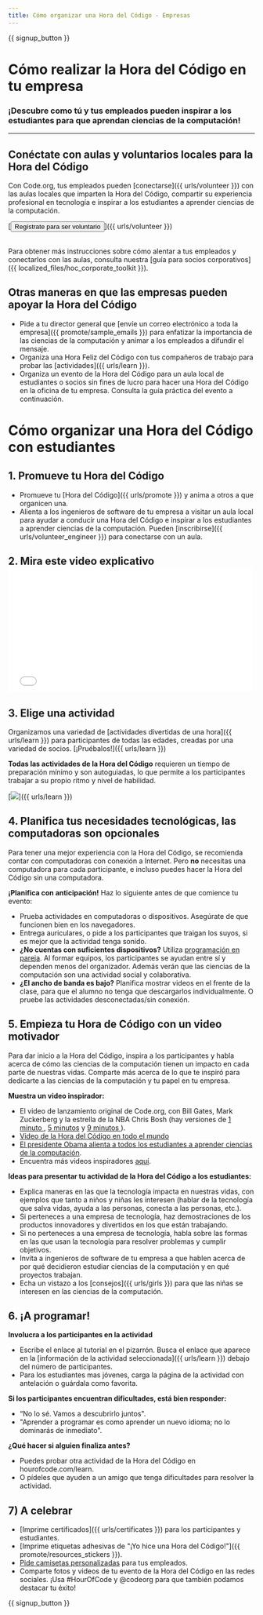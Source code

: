 ```yaml
---
title: Cómo organizar una Hora del Código - Empresas
---
```


{{ signup_button }}

# Cómo realizar la Hora del Código en tu empresa
### ¡Descubre como tú y tus empleados pueden inspirar a los estudiantes para que aprendan ciencias de la computación!

***

## Conéctate con aulas y voluntarios locales para la Hora del Código
Con Code.org, tus empleados pueden [conectarse]({{ urls/volunteer }}) con las aulas locales que imparten la Hora del Código, compartir su experiencia profesional en tecnología e inspirar a los estudiantes a aprender ciencias de la computación.

[<button>Regístrate para ser voluntario</button>]({{ urls/volunteer }})
<br>
<br>

Para obtener más instrucciones sobre cómo alentar a tus empleados y conectarlos con las aulas, consulta nuestra [guía para socios corporativos]({{ localized_files/hoc_corporate_toolkit }}).

## Otras maneras en que las empresas pueden apoyar la Hora del Código

- Pide a tu director general que [envíe un correo electrónico a toda la empresa]({{ promote/sample_emails }}) para enfatizar la importancia de las ciencias de la computación y animar a los empleados a difundir el mensaje.
- Organiza una Hora Feliz del Código con tus compañeros de trabajo para probar las [actividades]({{ urls/learn }}).
- Organiza un evento de la Hora del Código para un aula local de estudiantes o socios sin fines de lucro para hacer una Hora del Código en la oficina de tu empresa. Consulta la guía práctica del evento a continuación.


# Cómo organizar una Hora del Código con estudiantes

## 1. Promueve tu Hora del Código
- Promueve tu [Hora del Código]({{ urls/promote }}) y anima a otros a que organicen una.
- Alienta a los ingenieros de software de tu empresa a visitar un aula local para ayudar a conducir una Hora del Código e inspirar a los estudiantes a aprender ciencias de la computación. Pueden [inscribirse]({{ urls/volunteer_engineer }}) para conectarse con un aula.

## 2. Mira este video explicativo <iframe width="500" height="255" src="//www.youtube.com/embed/SrnvvWDm73k" frameborder="0" allowfullscreen></iframe>

## 3. Elige una actividad
Organizamos una variedad de [actividades divertidas de una hora]({{ urls/learn }}) para participantes de todas las edades, creadas por una variedad de socios. [¡Pruébalos!]({{ urls/learn }})

**Todas las actividades de la Hora del Código** requieren un tiempo de preparación mínimo y son autoguiadas, lo que permite a los participantes trabajar a su propio ritmo y nivel de habilidad.

[<img src="/images/fit-700/tutorials.png
" />]({{ urls/learn }})

## 4. Planifica tus necesidades tecnológicas, las computadoras son opcionales

Para tener una mejor experiencia con la Hora del Código, se recomienda contar con computadoras con conexión a Internet. Pero **no** necesitas una computadora para cada participante, e incluso puedes hacer la Hora del Código sin una computadora.

**¡Planifica con anticipación!** Haz lo siguiente antes de que comience tu evento:

- Prueba actividades en computadoras o dispositivos. Asegúrate de que funcionen bien en los navegadores.
- Entrega auriculares, o pide a los participantes que traigan los suyos, si es mejor que la actividad tenga sonido.
- **¿No cuentas con suficientes dispositivos?** Utiliza [programación en pareja](https://www.youtube.com/watch?v=vgkahOzFH2Q). Al formar equipos, los participantes se ayudan entre sí y dependen menos del organizador. Además verán que las ciencias de la computación son una actividad social y colaborativa.
- **¿El ancho de banda es bajo?** Planifica mostrar videos en el frente de la clase, para que el alumno no tenga que descargarlos individualmente. O pruebe las actividades desconectadas/sin conexión.

## 5.  Empieza tu Hora de Código con un video motivador
Para dar inicio a la Hora del Código, inspira a los participantes y habla acerca de cómo las ciencias de la computación tienen un impacto en cada parte de nuestras vidas. Comparte más acerca de lo que te inspiró para dedicarte a las ciencias de la computación y tu papel en tu empresa.

**Muestra un video inspirador:**

- El video de lanzamiento original de Code.org, con Bill Gates, Mark Zuckerberg y la estrella de la NBA Chris Bosh (hay versiones de [1 minuto ](https://www.youtube.com/watch?v=qYZF6oIZtfc), [5 minutos](https://www.youtube.com/watch?v=nKIu9yen5nc) y [9 minutos ](https://www.youtube.com/watch?v=dU1xS07N-FA)).
- [Video de la Hora del Código en todo el mundo](https://www.youtube.com/watch?v=KsOIlDT145A)
- [El presidente Obama alienta a todos los estudiantes a aprender ciencias de la computación](https://www.youtube.com/watch?v=6XvmhE1J9PY).
- Encuentra más videos inspiradores [aquí](https://www.youtube.com/playlist?list=PLzdnOPI1iJNfpD8i4Sx7U0y2MccnrNZuP).

**Ideas para presentar tu actividad de la Hora del Código a los estudiantes:**

- Explica maneras en las que la tecnología impacta en nuestras vidas, con ejemplos que tanto a niños y niñas les interesen (hablar de la tecnología que salva vidas, ayuda a las personas, conecta a las personas, etc.).
- Si perteneces a una empresa de tecnología, haz demostraciones de los productos innovadores y divertidos en los que están trabajando.
- Si no perteneces a una empresa de tecnología, habla sobre las formas en las que usan la tecnología para resolver problemas y cumplir objetivos.
- Invita a ingenieros de software de tu empresa a que hablen acerca de por qué decidieron estudiar ciencias de la computación y en qué proyectos trabajan.
- Echa un vistazo a los [consejos]({{ urls/girls }}) para que las niñas se interesen en las ciencias de la computación.

## 6. ¡A programar!
**Involucra a los participantes en la actividad**

- Escribe el enlace al tutorial en el pizarrón. Busca el enlace que aparece en la [información de la actividad seleccionada]({{ urls/learn }}) debajo del número de participantes.
- Para los estudiantes mas jóvenes, carga la página de la actividad con antelación o guárdala como favorita.

**Si los participantes encuentran dificultades, está bien responder:**

- “No lo sé. Vamos a descubrirlo juntos".
- "Aprender a programar es como aprender un nuevo idioma; no lo dominarás de inmediato".

**¿Qué hacer si alguien finaliza antes?**

- Puedes probar otra actividad de la Hora del Código en hourofcode.com/learn.
- O pídeles que ayuden a un amigo que tenga dificultades para resolver la actividad.

## 7) A celebrar

- [Imprime certificados]({{ urls/certificates }}) para los participantes y estudiantes.
- [Imprime etiquetas adhesivas de "¡Yo hice una Hora del Código!"]({{ promote/resources_stickers }}).
- [Pide camisetas personalizadas](http://blog.code.org/post/132608499493/hour-of-code-shirts-and-more) para tus empleados.
- Comparte fotos y videos de tu evento de la Hora del Código en las redes sociales. ¡Usa #HourOfCode y @codeorg para que también podamos destacar tu éxito!

{{ signup_button }}
